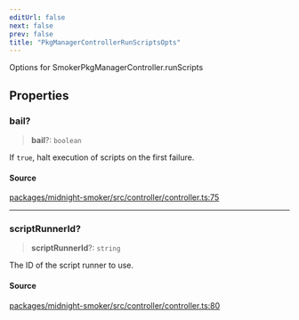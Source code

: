 ```yaml
---
editUrl: false
next: false
prev: false
title: "PkgManagerControllerRunScriptsOpts"
---
```


Options for SmokerPkgManagerController.runScripts

## Properties

### bail?

> **bail**?: `boolean`

If `true`, halt execution of scripts on the first failure.

#### Source

[packages/midnight-smoker/src/controller/controller.ts:75](https://github.com/boneskull/midnight-smoker/blob/417858b/packages/midnight-smoker/src/controller/controller.ts#L75)

***

### scriptRunnerId?

> **scriptRunnerId**?: `string`

The ID of the script runner to use.

#### Source

[packages/midnight-smoker/src/controller/controller.ts:80](https://github.com/boneskull/midnight-smoker/blob/417858b/packages/midnight-smoker/src/controller/controller.ts#L80)
